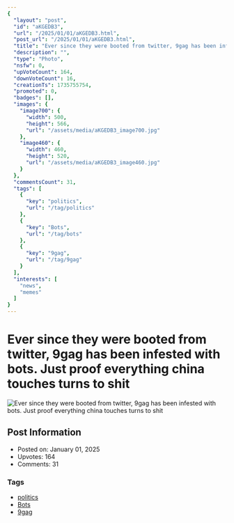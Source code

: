 ```yaml
---
{
  "layout": "post",
  "id": "aKGEDB3",
  "url": "/2025/01/01/aKGEDB3.html",
  "post_url": "/2025/01/01/aKGEDB3.html",
  "title": "Ever since they were booted from twitter, 9gag has been infested with bots. Just proof everything china touches turns to shit",
  "description": "",
  "type": "Photo",
  "nsfw": 0,
  "upVoteCount": 164,
  "downVoteCount": 16,
  "creationTs": 1735755754,
  "promoted": 0,
  "badges": [],
  "images": {
    "image700": {
      "width": 500,
      "height": 566,
      "url": "/assets/media/aKGEDB3_image700.jpg"
    },
    "image460": {
      "width": 460,
      "height": 520,
      "url": "/assets/media/aKGEDB3_image460.jpg"
    }
  },
  "commentsCount": 31,
  "tags": [
    {
      "key": "politics",
      "url": "/tag/politics"
    },
    {
      "key": "Bots",
      "url": "/tag/bots"
    },
    {
      "key": "9gag",
      "url": "/tag/9gag"
    }
  ],
  "interests": [
    "news",
    "memes"
  ]
}
---
```


# Ever since they were booted from twitter, 9gag has been infested with bots. Just proof everything china touches turns to shit

![Ever since they were booted from twitter, 9gag has been infested with bots. Just proof everything china touches turns to shit](/assets/media/aKGEDB3_image700.jpg)

## Post Information

- Posted on: January 01, 2025
- Upvotes: 164
- Comments: 31

### Tags

- [politics](/tag/politics)
- [Bots](/tag/Bots)
- [9gag](/tag/9gag)

